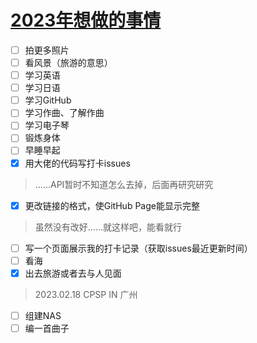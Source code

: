# [2023年想做的事情](https://github.com/noteMay/blog/issues/2)

- [ ] 拍更多照片
- [ ] 看风景（旅游的意思）
- [ ] 学习英语
- [ ] 学习日语
- [ ] 学习GitHub
- [ ] 学习作曲、了解作曲
- [ ] 学习电子琴
- [ ] 锻炼身体
- [ ] 早睡早起
- [x] 用大佬的代码写打卡issues
> ……API暂时不知道怎么去掉，后面再研究研究
- [x] 更改链接的格式，使GitHub Page能显示完整
> 虽然没有改好……就这样吧，能看就行
- [ ] 写一个页面展示我的打卡记录（获取issues最近更新时间）
- [ ] 看海
- [x] 出去旅游或者去与人见面
> 2023.02.18 CPSP IN 广州
- [ ] 组建NAS
- [ ] 编一首曲子